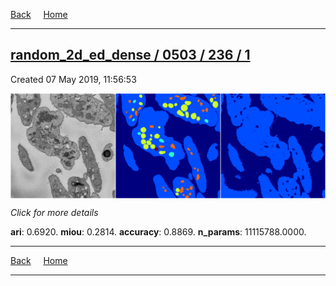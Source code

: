 
[Back](..)&nbsp;&nbsp;&nbsp;&nbsp;&nbsp;[Home](https://leapmanlab.github.io/snapshots)

---

<div class="summary"><a href="1"><h2>random_2d_ed_dense / 0503 / 236 / 1</h2></a><p>Created 07 May 2019, 11:56:53
</p><a href="1"><img src="1/media/summary.png" align="center"></a><p>
<i>Click for more details</i>
</p></div>

**ari**: 0.6920. **miou**: 0.2814. **accuracy**: 0.8869. **n_params**: 11115788.0000. 

---

[Back](..)&nbsp;&nbsp;&nbsp;&nbsp;&nbsp;[Home](https://leapmanlab.github.io/snapshots)

---